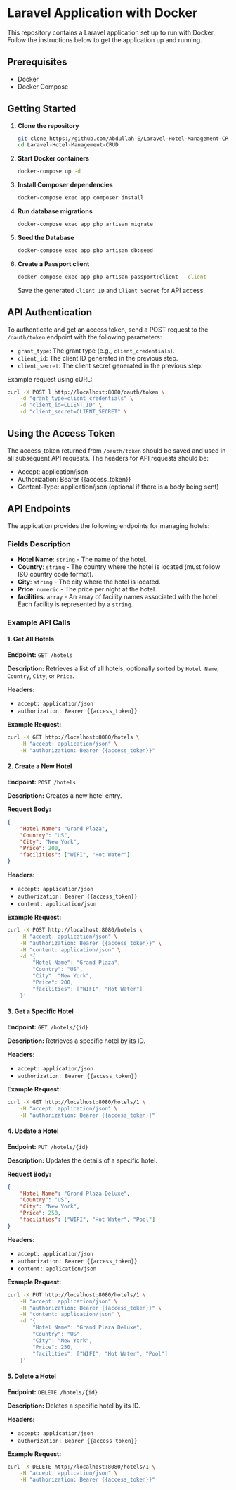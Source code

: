 # Laravel Application with Docker

This repository contains a Laravel application set up to run with Docker. Follow the instructions below to get the application up and running.

## Prerequisites

- Docker
- Docker Compose

## Getting Started

1. **Clone the repository**

    ```sh
    git clone https://github.com/Abdullah-E/Laravel-Hotel-Management-CRUD.git
    cd Laravel-Hotel-Management-CRUD
    ```

2. **Start Docker containers**

    ```sh
    docker-compose up -d
    ```


3. **Install Composer dependencies**

    ```sh
    docker-compose exec app composer install
    ```

4. **Run database migrations**

    ```sh
    docker-compose exec app php artisan migrate
    ```

5. **Seed the Database**

    ```sh
    docker-compose exec app php artisan db:seed
    ```

6. **Create a Passport client**

    ```sh
    docker-compose exec app php artisan passport:client --client
    ```

    Save the generated `Client ID` and `Client Secret` for API access.

## API Authentication

To authenticate and get an access token, send a POST request to the `/oauth/token` endpoint with the following parameters:

- `grant_type`: The grant type (e.g., `client_credentials`).
- `client_id`: The client ID generated in the previous step.
- `client_secret`: The client secret generated in the previous step.

Example request using cURL:

```sh
curl -X POST l http://localhost:8080/oauth/token \
    -d "grant_type=client_credentials" \
    -d "client_id=CLIENT_ID" \
    -d "client_secret=CLIENT_SECRET" \
```
## Using the Access Token

The access_token returned from `/oauth/token` should be saved and used in all subsequent API requests. The headers for API requests should be:

- Accept: application/json
- Authorization: Bearer {{access_token}}
- Content-Type: application/json (optional if there is a body being sent)

## API Endpoints

The application provides the following endpoints for managing hotels:

### Fields Description

- **Hotel Name**: `string` - The name of the hotel.
- **Country**: `string` - The country where the hotel is located (must follow ISO country code format).
- **City**: `string` - The city where the hotel is located.
- **Price**: `numeric` - The price per night at the hotel.
- **facilities**: `array` - An array of facility names associated with the hotel. Each facility is represented by a `string`.

### Example API Calls

#### 1. Get All Hotels

**Endpoint:** `GET /hotels`

**Description:** Retrieves a list of all hotels, optionally sorted by `Hotel Name`, `Country`, `City`, or `Price`.

**Headers:**

- `accept: application/json`
- `authorization: Bearer {{access_token}}`

**Example Request:**

```sh
curl -X GET http://localhost:8080/hotels \
    -H "accept: application/json" \
    -H "authorization: Bearer {{access_token}}"
```
#### 2. Create a New Hotel

**Endpoint:** `POST /hotels`

**Description:** Creates a new hotel entry.

**Request Body:**

```json
{
    "Hotel Name": "Grand Plaza",
    "Country": "US",
    "City": "New York",
    "Price": 200,
    "facilities": ["WIFI", "Hot Water"]
}
```

**Headers:**

- `accept: application/json`
- `authorization: Bearer {{access_token}}`
- `content: application/json`

**Example Request:**

```sh
curl -X POST http://localhost:8080/hotels \
    -H "accept: application/json" \
    -H "authorization: Bearer {{access_token}}" \
    -H "content: application/json" \
    -d '{
        "Hotel Name": "Grand Plaza",
        "Country": "US",
        "City": "New York",
        "Price": 200,
        "facilities": ["WIFI", "Hot Water"]
    }'
```

#### 3. Get a Specific Hotel

**Endpoint:** `GET /hotels/{id}`

**Description:** Retrieves a specific hotel by its ID.

**Headers:**

- `accept: application/json`
- `authorization: Bearer {{access_token}}`

**Example Request:**

```sh
curl -X GET http://localhost:8080/hotels/1 \
    -H "accept: application/json" \
    -H "authorization: Bearer {{access_token}}"
```

#### 4. Update a Hotel

**Endpoint:** `PUT /hotels/{id}`

**Description:** Updates the details of a specific hotel.

**Request Body:**

```json
{
    "Hotel Name": "Grand Plaza Deluxe",
    "Country": "US",
    "City": "New York",
    "Price": 250,
    "facilities": ["WIFI", "Hot Water", "Pool"]
}
```

**Headers:**

- `accept: application/json`
- `authorization: Bearer {{access_token}}`
- `content: application/json`

**Example Request:**

```sh
curl -X PUT http://localhost:8080/hotels/1 \
    -H "accept: application/json" \
    -H "authorization: Bearer {{access_token}}" \
    -H "content: application/json" \
    -d '{
        "Hotel Name": "Grand Plaza Deluxe",
        "Country": "US",
        "City": "New York",
        "Price": 250,
        "facilities": ["WIFI", "Hot Water", "Pool"]
    }'
```

#### 5. Delete a Hotel

**Endpoint:** `DELETE /hotels/{id}`

**Description:** Deletes a specific hotel by its ID.

**Headers:**

- `accept: application/json`
- `authorization: Bearer {{access_token}}`

**Example Request:**

```sh
curl -X DELETE http://localhost:8080/hotels/1 \
    -H "accept: application/json" \
    -H "authorization: Bearer {{access_token}}"
```